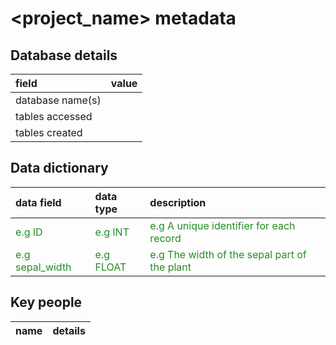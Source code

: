 # <project_name> metadata

## Database details

| field | value |
| :----- | :----- |
| database name(s) | |
| tables accessed | |
| tables created | |

## Data dictionary

| data field | data type | description |
| :--------- | :-------- | :---------- |
| <span style="color: forestgreen;"> e.g ID</span> | <span style="color: forestgreen;"> e.g INT</span> | <span style="color: forestgreen;"> e.g A unique identifier for each record</span> |
| <span style="color: forestgreen;"> e.g sepal_width</span> | <span style="color: forestgreen;"> e.g FLOAT </span> | <span style="color: forestgreen;"> e.g The width of the sepal part of the plant</span> |

## Key people

| name | details |
| :--- | :------ |
